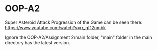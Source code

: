 # OOP-A2
Super Asteroid Attack
Progression of the Game can be seen there: https://www.youtube.com/watch?v=rr_gf12nmbk

Ignore the OOP-A2/Assignment 2/main folder, "main" folder in the main directory has the latest version.

